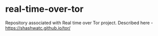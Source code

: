 # real-time-over-tor
Repository associated with Real time over Tor project. Described here - https://shashwatc.github.io/tor/
